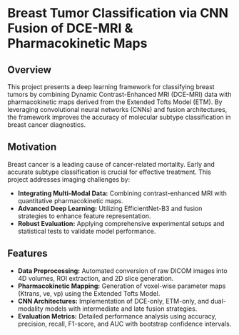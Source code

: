 # Breast Tumor Classification via CNN Fusion of DCE-MRI & Pharmacokinetic Maps

## Overview
This project presents a deep learning framework for classifying breast tumors by combining Dynamic Contrast-Enhanced MRI (DCE-MRI) data with pharmacokinetic maps derived from the Extended Tofts Model (ETM). By leveraging convolutional neural networks (CNNs) and fusion architectures, the framework improves the accuracy of molecular subtype classification in breast cancer diagnostics.

## Motivation
Breast cancer is a leading cause of cancer-related mortality. Early and accurate subtype classification is crucial for effective treatment. This project addresses imaging challenges by:
- **Integrating Multi-Modal Data:** Combining contrast-enhanced MRI with quantitative pharmacokinetic maps.
- **Advanced Deep Learning:** Utilizing EfficientNet-B3 and fusion strategies to enhance feature representation.
- **Robust Evaluation:** Applying comprehensive experimental setups and statistical tests to validate model performance.

## Features
- **Data Preprocessing:** Automated conversion of raw DICOM images into 4D volumes, ROI extraction, and 2D slice generation.
- **Pharmacokinetic Mapping:** Generation of voxel-wise parameter maps (Ktrans, ve, vp) using the Extended Tofts Model.
- **CNN Architectures:** Implementation of DCE-only, ETM-only, and dual-modality models with intermediate and late fusion strategies.
- **Evaluation Metrics:** Detailed performance analysis using accuracy, precision, recall, F1-score, and AUC with bootstrap confidence intervals.
